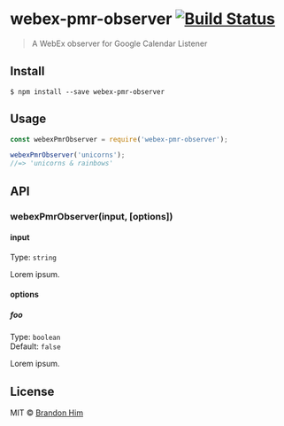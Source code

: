# webex-pmr-observer [![Build Status](https://travis-ci.org/brh55/webex-pmr-observer.svg?branch=master)](https://travis-ci.org/brh55/webex-pmr-observer)

> A WebEx observer for Google Calendar Listener


## Install

```
$ npm install --save webex-pmr-observer
```


## Usage

```js
const webexPmrObserver = require('webex-pmr-observer');

webexPmrObserver('unicorns');
//=> 'unicorns & rainbows'
```


## API

### webexPmrObserver(input, [options])

#### input

Type: `string`

Lorem ipsum.

#### options

##### foo

Type: `boolean`<br>
Default: `false`

Lorem ipsum.


## License

MIT © [Brandon Him](https://github.com/cisco-ie/webex-pmr-observer)

